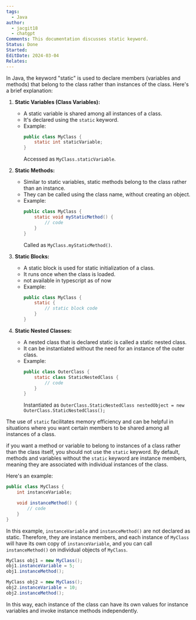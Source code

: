 ```yaml
---
tags:
  - Java
author:
  - jacgit18
  - chatgpt
Comments: This documentation discusses static keyword.
Status: Done
Started: 
EditDate: 2024-03-04
Relates:
---
```

In Java, the keyword "static" is used to declare members (variables and methods) that belong to the class rather than instances of the class. Here's a brief explanation:

1. **Static Variables (Class Variables):**
   - A static variable is shared among all instances of a class.
   - It's declared using the `static` keyword.
   - Example:
     ```java
     public class MyClass {
         static int staticVariable;
     }
     ```
     Accessed as `MyClass.staticVariable`.

2. **Static Methods:**
   - Similar to static variables, static methods belong to the class rather than an instance.
   - They can be called using the class name, without creating an object.
   - Example:
     ```java
     public class MyClass {
         static void myStaticMethod() {
             // code
         }
     }
     ```
     Called as `MyClass.myStaticMethod()`.

3. **Static Blocks:**
   - A static block is used for static initialization of a class.
   - It runs once when the class is loaded.
   - not available in typescript as of now
   - Example:
     ```java
     public class MyClass {
         static {
             // static block code
         }
     }
     ```

4. **Static Nested Classes:**
   - A nested class that is declared static is called a static nested class.
   - It can be instantiated without the need for an instance of the outer class.
   - Example:
     ```java
     public class OuterClass {
         static class StaticNestedClass {
             // code
         }
     }
     ```
     Instantiated as `OuterClass.StaticNestedClass nestedObject = new OuterClass.StaticNestedClass();`

The use of `static` facilitates memory efficiency and can be helpful in situations where you want certain members to be shared among all instances of a class.


if you want a method or variable to belong to instances of a class rather than the class itself, you should not use the `static` keyword. By default, methods and variables without the `static` keyword are instance members, meaning they are associated with individual instances of the class.

Here's an example:

```java
public class MyClass {
    int instanceVariable;

    void instanceMethod() {
        // code
    }
}
```

In this example, `instanceVariable` and `instanceMethod()` are not declared as static. Therefore, they are instance members, and each instance of `MyClass` will have its own copy of `instanceVariable`, and you can call `instanceMethod()` on individual objects of `MyClass`.

```java
MyClass obj1 = new MyClass();
obj1.instanceVariable = 5;
obj1.instanceMethod();

MyClass obj2 = new MyClass();
obj2.instanceVariable = 10;
obj2.instanceMethod();
```

In this way, each instance of the class can have its own values for instance variables and invoke instance methods independently.